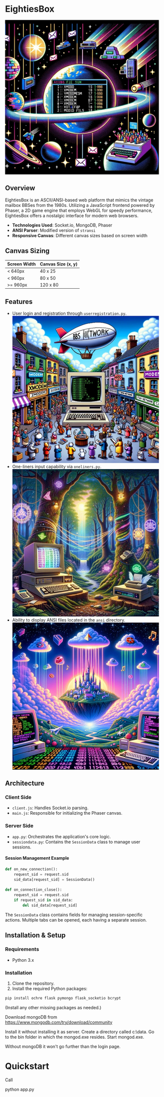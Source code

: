 # EightiesBox

![Vector image of a cosmic BBS world. Planets are shaped like vintage modems, orbiting around a central terminal sun displaying an ASCII menu. Shooting stars symbolize data transfer protocols like xmodem, ymodem, and zmodem. On one of the planets, a concert is happening where music is played from mod files, visualized as colorful waves. Floating mail envelopes connected by beams of light indicate the fido network. The space is filled with a file listing, illuminated with ANSI colors.](./docs/eightiesbox.jpeg)

## Overview

EightiesBox is an ASCII/ANSI-based web platform that mimics the vintage mailbox BBSes from the 1980s. Utilizing a JavaScript frontend powered by Phaser, a 2D game engine that employs WebGL for speedy performance, EightiesBox offers a nostalgic interface for modern web browsers.

- **Technologies Used**: Socket.io, MongoDB, Phaser
- **ANSI Parser**: Modified version of `stransi`
- **Responsive Canvas**: Different canvas sizes based on screen width

## Canvas Sizing

| Screen Width | Canvas Size (x, y) |
| ------------ | ------------------ |
| < 640px      | 40 x 25            |
| < 960px      | 80 x 50            |
| >= 960px     | 120 x 80           |

## Features

- User login and registration through `userregistration.py`.
  ![User registration](./docs/userregistration.jpg)
- One-liners input capability via `oneliners.py`.
  ![ANSI](./docs/oneliners.jpg)
- Ability to display ANSI files located in the `ansi` directory.
  ![ANSI](./docs/ansi.jpg)

## Architecture

### Client Side

- `client.js`: Handles Socket.io parsing.
- `main.js`: Responsible for initializing the Phaser canvas.

### Server Side

- `app.py`: Orchestrates the application's core logic.
- `sessiondata.py`: Contains the `SessionData` class to manage user sessions.

#### Session Management Example

```python
def on_new_connection():
    request_sid = request.sid
    sid_data[request_sid] = SessionData()

def on_connection_close():
    request_sid = request.sid
    if request_sid in sid_data:
        del sid_data[request_sid]
```

The `SessionData` class contains fields for managing session-specific actions. Multiple tabs can be opened, each having a separate session.

## Installation & Setup

### Requirements

- Python 3.x

### Installation

1. Clone the repository.
2. Install the required Python packages:

```bash
pip install ochre flask pymongo flask_socketio bcrypt
```

(Install any other missing packages as needed.)

Download mongoDB from https://www.mongodb.com/try/download/community

Install it without installing it as server. Create a directory called c:\data. Go to the bin folder in which the mongod.exe resides. Start mongod.exe.

Without mongoDB it won't go further than the login page.

# Quickstart

Call

python app.py
